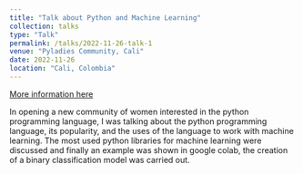 ```yaml
---
title: "Talk about Python and Machine Learning"
collection: talks
type: "Talk"
permalink: /talks/2022-11-26-talk-1
venue: "Pyladies Community, Cali"
date: 2022-11-26
location: "Cali, Colombia"
---
```

[More information here](https://twitter.com/pyladiescali/status/1597365896515026946?s=20&t=anb_bKMogP6FaVrLBxP0aQ)

In opening a new community of women interested in the python programming language, I was talking about the python programming language, its popularity, and the uses of the language to work with machine learning. The most used python libraries for machine learning were discussed and finally an example was shown in google colab, the creation of a binary classification model was carried out.